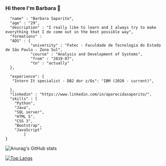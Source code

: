 ### Hi there I'm Barbara 👋

```json{
  "name" : "Barbara Saporito",
  "age" : "29",
  "description" : "I really like to learn and I always try to make everything that I do come out in the best possible way",
  "formations" : 
  "ADS" : {
           "university" : "Fatec - Faculdade de Tecnologia do Estado de São Paulo - Zona Sul",
           "course" : "Analysis and Development of Systems",
           "from" : "2019-07",
           "to" : "actually"   	
  },
  
  "experience": {
   "Intern It specialist - DB2 dor z/Os": "IBM (2020 - current)",
	
  },
  "linkedin" : "https://www.linkedin.com/in/aparecidasaporito/",
  "skills" : [
    "Python",
    "Java",
    "SQL server",
    "HTML 5",
    "CSS 3",
    "Bootstrap",
    "JavaScript"
	    ]
}
````


![Anurag's GitHub stats](https://github-readme-stats.vercel.app/api?username=BarbaraSaporito&hide=contribs,prs&show_icons=true&theme=gotham)

[![Top Langs](https://github-readme-stats.vercel.app/api/top-langs/?username=BarbaraSaporito&layout=compact&show_icons=true&theme=gotham)](https://github.com/BarbaraSaporito/github-readme-stats)












